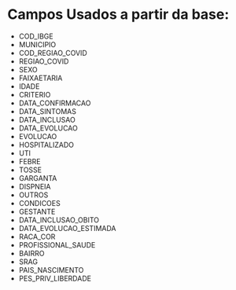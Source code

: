 # Campos Usados a partir da base:

-  COD_IBGE
- MUNICIPIO
- COD_REGIAO_COVID
- REGIAO_COVID
- SEXO
- FAIXAETARIA
- IDADE
- CRITERIO
- DATA_CONFIRMACAO
- DATA_SINTOMAS
- DATA_INCLUSAO
- DATA_EVOLUCAO
- EVOLUCAO
- HOSPITALIZADO
- UTI
- FEBRE
- TOSSE
- GARGANTA
- DISPNEIA
- OUTROS
- CONDICOES
- GESTANTE
- DATA_INCLUSAO_OBITO
- DATA_EVOLUCAO_ESTIMADA
- RACA_COR
- PROFISSIONAL_SAUDE
- BAIRRO
- SRAG
- PAIS_NASCIMENTO
- PES_PRIV_LIBERDADE
